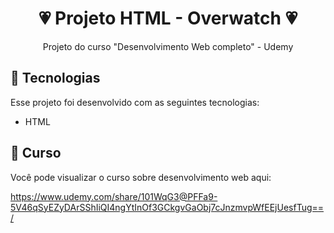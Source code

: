 <h1 align="center">💗 Projeto HTML - Overwatch 💗</h1>

<p align="center">
Projeto do curso "Desenvolvimento Web completo" - Udemy
</p>

## 💌 Tecnologias

Esse projeto foi desenvolvido com as seguintes tecnologias:

- HTML 

## 💌 Curso

Você pode visualizar o curso sobre desenvolvimento web aqui: 

https://www.udemy.com/share/101WqG3@PFFa9-5V46qSyEZyDArSShIiQI4ngYtInOf3GCkgvGaObj7cJnzmvpWfEEjUesfTug==/
